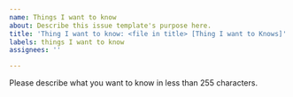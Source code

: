 ```yaml
---
name: Things I want to know
about: Describe this issue template's purpose here.
title: 'Thing I want to know: <file in title> [Thing I want to Knows]'
labels: things I want to know
assignees: ''

---
```


Please describe what you want to know in less than 255 characters.
